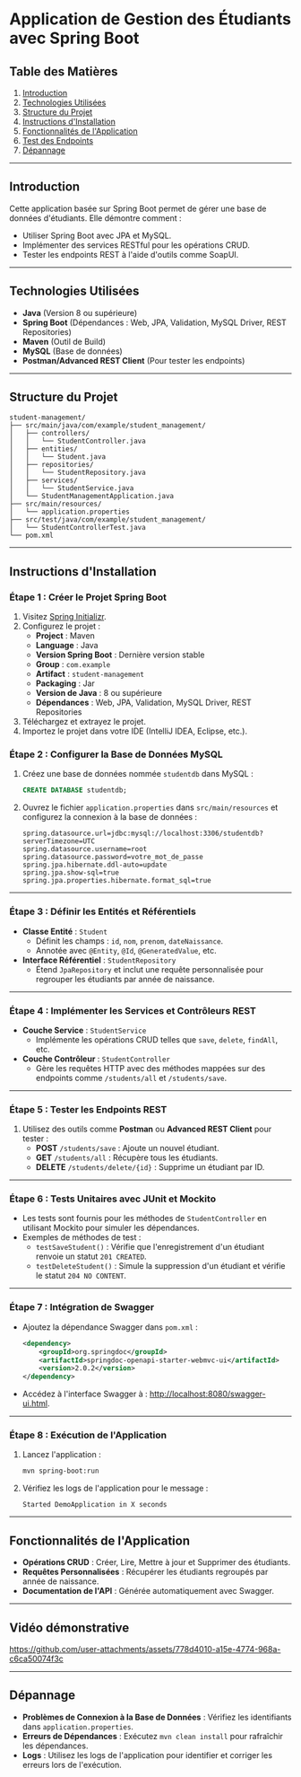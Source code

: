 
# Application de Gestion des Étudiants avec Spring Boot

## Table des Matières
1. [Introduction](#introduction)
2. [Technologies Utilisées](#technologies-utilisées)
3. [Structure du Projet](#structure-du-projet)
4. [Instructions d'Installation](#instructions-dinstallation)
5. [Fonctionnalités de l'Application](#fonctionnalités-de-lapplication)
6. [Test des Endpoints](#test-des-endpoints)
7. [Dépannage](#dépannage)

---

## Introduction
Cette application basée sur Spring Boot permet de gérer une base de données d'étudiants. Elle démontre comment :
- Utiliser Spring Boot avec JPA et MySQL.
- Implémenter des services RESTful pour les opérations CRUD.
- Tester les endpoints REST à l'aide d'outils comme SoapUI.

---

## Technologies Utilisées
- **Java** (Version 8 ou supérieure)
- **Spring Boot** (Dépendances : Web, JPA, Validation, MySQL Driver, REST Repositories)
- **Maven** (Outil de Build)
- **MySQL** (Base de données)
- **Postman/Advanced REST Client** (Pour tester les endpoints)

---

## Structure du Projet
```plaintext
student-management/
├── src/main/java/com/example/student_management/
│   ├── controllers/
│   │   └── StudentController.java
│   ├── entities/
│   │   └── Student.java
│   ├── repositories/
│   │   └── StudentRepository.java
│   ├── services/
│   │   └── StudentService.java
│   └── StudentManagementApplication.java
├── src/main/resources/
│   └── application.properties
├── src/test/java/com/example/student_management/
│   └── StudentControllerTest.java
└── pom.xml
```

---

## Instructions d'Installation

### Étape 1 : Créer le Projet Spring Boot
1. Visitez [Spring Initializr](https://start.spring.io/).
2. Configurez le projet :
   - **Project** : Maven
   - **Language** : Java
   - **Version Spring Boot** : Dernière version stable
   - **Group** : `com.example`
   - **Artifact** : `student-management`
   - **Packaging** : Jar
   - **Version de Java** : 8 ou supérieure
   - **Dépendances** : Web, JPA, Validation, MySQL Driver, REST Repositories
3. Téléchargez et extrayez le projet.
4. Importez le projet dans votre IDE (IntelliJ IDEA, Eclipse, etc.).

### Étape 2 : Configurer la Base de Données MySQL
1. Créez une base de données nommée `studentdb` dans MySQL :
   ```sql
   CREATE DATABASE studentdb;
   ```
2. Ouvrez le fichier `application.properties` dans `src/main/resources` et configurez la connexion à la base de données :
   ```properties
   spring.datasource.url=jdbc:mysql://localhost:3306/studentdb?serverTimezone=UTC
   spring.datasource.username=root
   spring.datasource.password=votre_mot_de_passe
   spring.jpa.hibernate.ddl-auto=update
   spring.jpa.show-sql=true
   spring.jpa.properties.hibernate.format_sql=true
   ```

---

### Étape 3 : Définir les Entités et Référentiels
- **Classe Entité** : `Student`
  - Définit les champs : `id`, `nom`, `prenom`, `dateNaissance`.
  - Annotée avec `@Entity`, `@Id`, `@GeneratedValue`, etc.
- **Interface Référentiel** : `StudentRepository`
  - Étend `JpaRepository` et inclut une requête personnalisée pour regrouper les étudiants par année de naissance.

---

### Étape 4 : Implémenter les Services et Contrôleurs REST
- **Couche Service** : `StudentService`
  - Implémente les opérations CRUD telles que `save`, `delete`, `findAll`, etc.
- **Couche Contrôleur** : `StudentController`
  - Gère les requêtes HTTP avec des méthodes mappées sur des endpoints comme `/students/all` et `/students/save`.

---

### Étape 5 : Tester les Endpoints REST
1. Utilisez des outils comme **Postman** ou **Advanced REST Client** pour tester :
   - **POST** `/students/save` : Ajoute un nouvel étudiant.
   - **GET** `/students/all` : Récupère tous les étudiants.
   - **DELETE** `/students/delete/{id}` : Supprime un étudiant par ID.

---

### Étape 6 : Tests Unitaires avec JUnit et Mockito
- Les tests sont fournis pour les méthodes de `StudentController` en utilisant Mockito pour simuler les dépendances.
- Exemples de méthodes de test :
  - `testSaveStudent()` : Vérifie que l'enregistrement d'un étudiant renvoie un statut `201 CREATED`.
  - `testDeleteStudent()` : Simule la suppression d'un étudiant et vérifie le statut `204 NO CONTENT`.

---

### Étape 7 : Intégration de Swagger
- Ajoutez la dépendance Swagger dans `pom.xml` :
   ```xml
   <dependency>
       <groupId>org.springdoc</groupId>
       <artifactId>springdoc-openapi-starter-webmvc-ui</artifactId>
       <version>2.0.2</version>
   </dependency>
   ```
- Accédez à l'interface Swagger à : [http://localhost:8080/swagger-ui.html](http://localhost:8080/swagger-ui.html).

---

### Étape 8 : Exécution de l'Application
1. Lancez l'application :
   ```bash
   mvn spring-boot:run
   ```
2. Vérifiez les logs de l'application pour le message :
   ```
   Started DemoApplication in X seconds
   ```

---

## Fonctionnalités de l'Application
- **Opérations CRUD** : Créer, Lire, Mettre à jour et Supprimer des étudiants.
- **Requêtes Personnalisées** : Récupérer les étudiants regroupés par année de naissance.
- **Documentation de l'API** : Générée automatiquement avec Swagger.

---
## Vidéo démonstrative


https://github.com/user-attachments/assets/778d4010-a15e-4774-968a-c6ca50074f3c


---
## Dépannage
- **Problèmes de Connexion à la Base de Données** : Vérifiez les identifiants dans `application.properties`.
- **Erreurs de Dépendances** : Exécutez `mvn clean install` pour rafraîchir les dépendances.
- **Logs** : Utilisez les logs de l'application pour identifier et corriger les erreurs lors de l'exécution.
